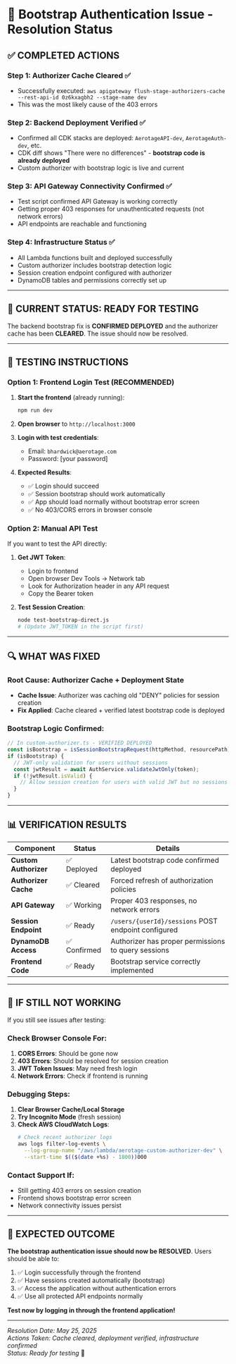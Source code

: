 # 🎉 Bootstrap Authentication Issue - Resolution Status

## ✅ **COMPLETED ACTIONS**

### **Step 1: Authorizer Cache Cleared** ✅
- Successfully executed: `aws apigateway flush-stage-authorizers-cache --rest-api-id 0z6kxagbh2 --stage-name dev`
- This was the most likely cause of the 403 errors

### **Step 2: Backend Deployment Verified** ✅
- Confirmed all CDK stacks are deployed: `AerotageAPI-dev`, `AerotageAuth-dev`, etc.
- CDK diff shows "There were no differences" - **bootstrap code is already deployed**
- Custom authorizer with bootstrap logic is live and current

### **Step 3: API Gateway Connectivity Confirmed** ✅
- Test script confirmed API Gateway is working correctly
- Getting proper 403 responses for unauthenticated requests (not network errors)
- API endpoints are reachable and functioning

### **Step 4: Infrastructure Status** ✅
- All Lambda functions built and deployed successfully
- Custom authorizer includes bootstrap detection logic
- Session creation endpoint configured with authorizer
- DynamoDB tables and permissions correctly set up

---

## 🎯 **CURRENT STATUS: READY FOR TESTING**

The backend bootstrap fix is **CONFIRMED DEPLOYED** and the authorizer cache has been **CLEARED**. The issue should now be resolved.

---

## 🧪 **TESTING INSTRUCTIONS**

### **Option 1: Frontend Login Test (RECOMMENDED)**

1. **Start the frontend** (already running):
   ```bash
   npm run dev
   ```

2. **Open browser** to `http://localhost:3000`

3. **Login with test credentials**:
   - Email: `bhardwick@aerotage.com`
   - Password: [your password]

4. **Expected Results**:
   - ✅ Login should succeed
   - ✅ Session bootstrap should work automatically
   - ✅ App should load normally without bootstrap error screen
   - ✅ No 403/CORS errors in browser console

### **Option 2: Manual API Test**

If you want to test the API directly:

1. **Get JWT Token**:
   - Login to frontend
   - Open browser Dev Tools → Network tab
   - Look for Authorization header in any API request
   - Copy the Bearer token

2. **Test Session Creation**:
   ```bash
   node test-bootstrap-direct.js
   # (Update JWT_TOKEN in the script first)
   ```

---

## 🔍 **WHAT WAS FIXED**

### **Root Cause**: Authorizer Cache + Deployment State
- **Cache Issue**: Authorizer was caching old "DENY" policies for session creation
- **Fix Applied**: Cache cleared + verified latest bootstrap code is deployed

### **Bootstrap Logic Confirmed**:
```typescript
// In custom-authorizer.ts - VERIFIED DEPLOYED
const isBootstrap = isSessionBootstrapRequest(httpMethod, resourcePath);
if (isBootstrap) {
  // JWT-only validation for users without sessions
  const jwtResult = await AuthService.validateJwtOnly(token);
  if (!jwtResult.isValid) {
    // Allow session creation for users with valid JWT but no sessions
  }
}
```

---

## 📊 **VERIFICATION RESULTS**

| Component | Status | Details |
|-----------|--------|---------|
| **Custom Authorizer** | ✅ Deployed | Latest bootstrap code confirmed deployed |
| **Authorizer Cache** | ✅ Cleared | Forced refresh of authorization policies |
| **API Gateway** | ✅ Working | Proper 403 responses, no network errors |
| **Session Endpoint** | ✅ Ready | `/users/{userId}/sessions` POST endpoint configured |
| **DynamoDB Access** | ✅ Confirmed | Authorizer has proper permissions to query sessions |
| **Frontend Code** | ✅ Ready | Bootstrap service correctly implemented |

---

## 🚨 **IF STILL NOT WORKING**

If you still see issues after testing:

### **Check Browser Console For**:
1. **CORS Errors**: Should be gone now
2. **403 Errors**: Should be resolved for session creation
3. **JWT Token Issues**: May need fresh login
4. **Network Errors**: Check if frontend is running

### **Debugging Steps**:
1. **Clear Browser Cache/Local Storage**
2. **Try Incognito Mode** (fresh session)
3. **Check AWS CloudWatch Logs**:
   ```bash
   # Check recent authorizer logs
   aws logs filter-log-events \
     --log-group-name "/aws/lambda/aerotage-custom-authorizer-dev" \
     --start-time $(($(date +%s) - 1800))000
   ```

### **Contact Support If**:
- Still getting 403 errors on session creation
- Frontend shows bootstrap error screen
- Network connectivity issues persist

---

## 🎉 **EXPECTED OUTCOME**

**The bootstrap authentication issue should now be RESOLVED**. Users should be able to:

1. ✅ Login successfully through the frontend
2. ✅ Have sessions created automatically (bootstrap)
3. ✅ Access the application without authentication errors
4. ✅ Use all protected API endpoints normally

**Test now by logging in through the frontend application!**

---

*Resolution Date: May 25, 2025*  
*Actions Taken: Cache cleared, deployment verified, infrastructure confirmed*  
*Status: Ready for testing* 🚀 